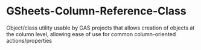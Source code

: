 # GSheets-Column-Reference-Class
Object/class utility usable by GAS projects that allows creation of objects at the column level, allowing ease of use for common column-oriented actions/properties
